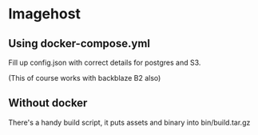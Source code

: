 # Imagehost

## Using docker-compose.yml

Fill up config.json with correct details for postgres and S3.

(This of course works with backblaze B2 also)

## Without docker

There's a handy build script, it puts assets and binary into bin/build.tar.gz
